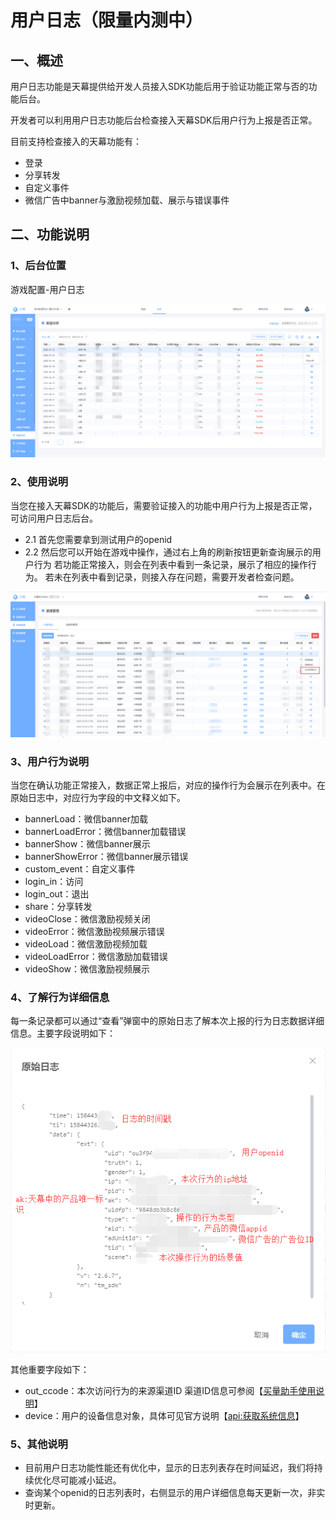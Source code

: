 # 用户日志（限量内测中）

## 一、概述

用户日志功能是天幕提供给开发人员接入SDK功能后用于验证功能正常与否的功能后台。

开发者可以利用用户日志功能后台检查接入天幕SDK后用户行为上报是否正常。

目前支持检查接入的天幕功能有：

* 登录
* 分享转发
* 自定义事件
* 微信广告中banner与激励视频加载、展示与错误事件

## 二、功能说明

### **1、后台位置**

游戏配置-用户日志

![](../../.gitbook/assets/image%20%2863%29.png)

### 2、使用说明

当您在接入天幕SDK的功能后，需要验证接入的功能中用户行为上报是否正常，可访问用户日志后台。

* 2.1 首先您需要拿到测试用户的openid
* 2.2 然后您可以开始在游戏中操作，通过右上角的刷新按钮更新查询展示的用户行为 若功能正常接入，则会在列表中看到一条记录，展示了相应的操作行为。 若未在列表中看到记录，则接入存在问题，需要开发者检查问题。

![](../../.gitbook/assets/image%20%2898%29.png)

### 3、用户行为说明

当您在确认功能正常接入，数据正常上报后，对应的操作行为会展示在列表中。在原始日志中，对应行为字段的中文释义如下。

* bannerLoad：微信banner加载
* bannerLoadError：微信banner加载错误
* bannerShow：微信banner展示
* bannerShowError：微信banner展示错误
* custom\_event：自定义事件
* login\_in：访问
* login\_out：退出
* share：分享转发
* videoClose：微信激励视频关闭
* videoError：微信激励视频展示错误
* videoLoad：微信激励视频加载
* videoLoadError：微信激励加载错误
* videoShow：微信激励视频展示

### 4、了解行为详细信息

每一条记录都可以通过“查看”弹窗中的原始日志了解本次上报的行为日志数据详细信息。主要字段说明如下：

![](../../.gitbook/assets/image%20%2821%29.png)

其他重要字段如下：

* out\_ccode：本次访问行为的来源渠道ID 渠道ID信息可参阅【[买量助手使用说明](../../channel/main-features/channel-management.md)】
* device：用户的设备信息对象，具体可见官方说明【[api:获取系统信息](https://developers.weixin.qq.com/minigame/dev/api/base/system/system-info/wx.getSystemInfo.html)】

### 5、其他说明

* 目前用户日志功能性能还有优化中，显示的日志列表存在时间延迟，我们将持续优化尽可能减小延迟。
* 查询某个openid的日志列表时，右侧显示的用户详细信息每天更新一次，非实时更新。

